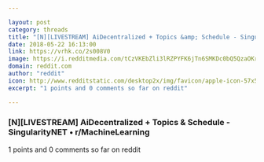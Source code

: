 ```yaml
---

layout: post
category: threads
title: "[N][LIVESTREAM] AiDecentralized + Topics &amp; Schedule - SingularityNET"
date: 2018-05-22 16:13:00
link: https://vrhk.co/2s008V0
image: https://i.redditmedia.com/tCzVKEbZli3lRZPYFK6jTn6SMKDc0bQ5QzaOKr8nDEg.jpg?w=320&s=fcd23ed9cf91c50aa0d5b60bb01ca189
domain: reddit.com
author: "reddit"
icon: http://www.redditstatic.com/desktop2x/img/favicon/apple-icon-57x57.png
excerpt: "1 points and 0 comments so far on reddit"

---
```


### [N][LIVESTREAM] AiDecentralized + Topics &amp; Schedule - SingularityNET • r/MachineLearning

1 points and 0 comments so far on reddit